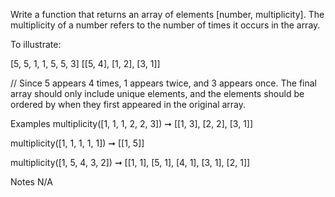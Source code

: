 Write a function that returns an array of elements [number, multiplicity]. The multiplicity of a number refers to the number of times it occurs in the array.

To illustrate:

[5, 5, 1, 1, 5, 5, 3]
[[5, 4], [1, 2], [3, 1]]

// Since 5 appears 4 times, 1 appears twice, and 3 appears once.
The final array should only include unique elements, and the elements should be ordered by when they first appeared in the original array.

Examples
multiplicity([1, 1, 1, 2, 2, 3]) ➞ [[1, 3], [2, 2], [3, 1]]

multiplicity([1, 1, 1, 1, 1]) ➞ [[1, 5]]

multiplicity([1, 5, 4, 3, 2]) ➞ [[1, 1], [5, 1], [4, 1], [3, 1], [2, 1]]

Notes
N/A